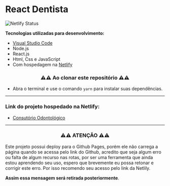 # React Dentista

![Netlify Status](https://api.netlify.com/api/v1/badges/67f3768f-0102-4d5b-b8a6-9b106dc83933/deploy-status)

**Tecnologias utilizadas para desenvolvimento:**

 - [Visual Studio Code](https://code.visualstudio.com/download)
 - Node.js
 - React.js
 - Html, Css e JavaScript
 - Com hospedagem na [Netlify](https://www.netlify.com/)

<h3 align="center">
  ⚠️⚠️ Ao clonar este repositório ⚠️⚠️
</h3>

- Abra o terminal e use o comando ```yarn``` para instalar suas dependências.
***

### Link do projeto hospedado na Netlify:

- [Consutório Odontológico](https://dentes-saudaveis.netlify.app/)
***

<h3 align="center">
 ⚠️⚠️ ATENÇÃO ⚠️⚠️
</h3>

Este projeto possui deploy para o Github Pages, porém ele não carrega a página quando se acessa pelo link do Github, acredito que seja algum erro ou falta de algum recurso nas rotas, por ser uma ferramenta que ainda estou aprendendo seu uso, espero que brevemente eu possa retonar e corrigir este erro. Por isso recomendo seu acesso pelo link da Netlily.

<p aligh="center"><b>Assim essa mensagem será retirada posteriormente</b>.</p>
